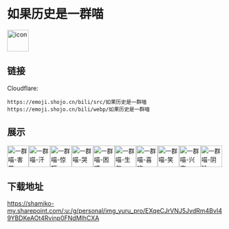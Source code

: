 # 如果历史是一群喵
<img src="https://emoji.shojo.cn/bili/src/如果历史是一群喵/icon.png" width="50" height="50" alt="icon">

## 链接
Cloudflare:
```
https://emoji.shojo.cn/bili/src/如果历史是一群喵
https://emoji.shojo.cn/bili/webp/如果历史是一群喵
```
## 展示
<img src="https://emoji.shojo.cn/bili/src/如果历史是一群喵/一群喵-害羞.png" width="50" height="50" alt="一群喵-害羞"><img src="https://emoji.shojo.cn/bili/src/如果历史是一群喵/一群喵-汗.png" width="50" height="50" alt="一群喵-汗"><img src="https://emoji.shojo.cn/bili/src/如果历史是一群喵/一群喵-惊吓.png" width="50" height="50" alt="一群喵-惊吓"><img src="https://emoji.shojo.cn/bili/src/如果历史是一群喵/一群喵-哭.png" width="50" height="50" alt="一群喵-哭"><img src="https://emoji.shojo.cn/bili/src/如果历史是一群喵/一群喵-困惑.png" width="50" height="50" alt="一群喵-困惑"><img src="https://emoji.shojo.cn/bili/src/如果历史是一群喵/一群喵-生气.png" width="50" height="50" alt="一群喵-生气"><img src="https://emoji.shojo.cn/bili/src/如果历史是一群喵/一群喵-喜欢.png" width="50" height="50" alt="一群喵-喜欢"><img src="https://emoji.shojo.cn/bili/src/如果历史是一群喵/一群喵-笑.png" width="50" height="50" alt="一群喵-笑"><img src="https://emoji.shojo.cn/bili/src/如果历史是一群喵/一群喵-兴奋.png" width="50" height="50" alt="一群喵-兴奋"><img src="https://emoji.shojo.cn/bili/src/如果历史是一群喵/一群喵-阴险.png" width="50" height="50" alt="一群喵-阴险">

## 下载地址

https://shamiko-my.sharepoint.com/:u:/g/personal/img_yuru_pro/EXqeCJrVNJ5JvdRm4BvI49YBDKeAOt4Rvinp0FNdMlhCXA